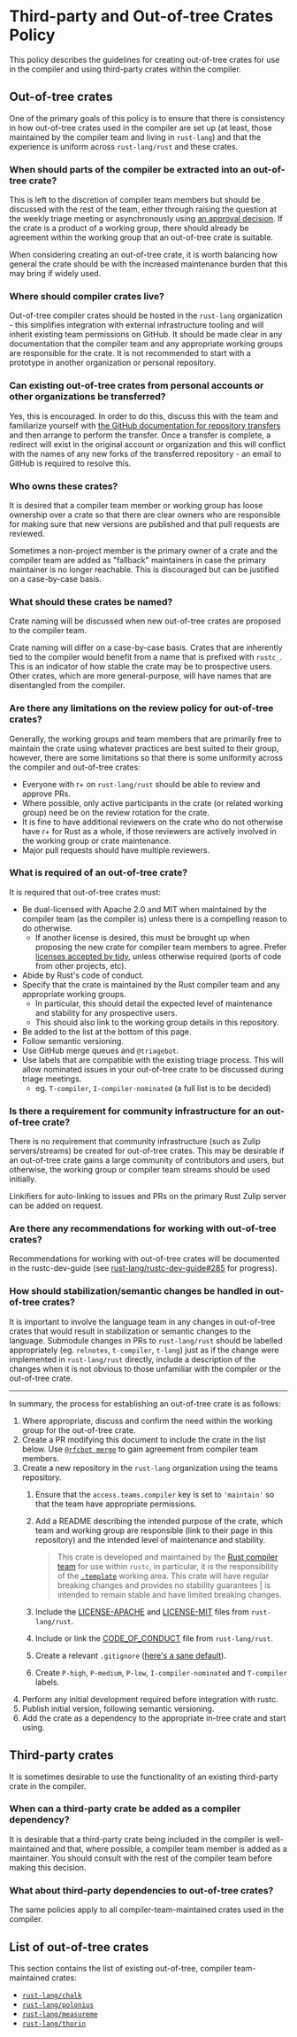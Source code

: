 # Third-party and Out-of-tree Crates Policy
This policy describes the guidelines for creating out-of-tree crates for use in the compiler and
using third-party crates within the compiler.

## Out-of-tree crates
One of the primary goals of this policy is to ensure that there is consistency in how out-of-tree
crates used in the compiler are set up (at least, those maintained by the compiler team and living
in `rust-lang`) and that the experience is uniform across `rust-lang/rust` and these crates.

### When should parts of the compiler be extracted into an out-of-tree crate?
This is left to the discretion of compiler team members but should be discussed with the rest of
the team, either through raising the question at the weekly triage meeting or asynchronously using
[an approval decision](./proposals-and-stabilization.md). If the crate is a product of a working
group, there should already be agreement within the working group that an out-of-tree crate is
suitable.

When considering creating an out-of-tree crate, it is worth balancing how general the crate should
be with the increased maintenance burden that this may bring if widely used.

### Where should compiler crates live?
Out-of-tree compiler crates should be hosted in the `rust-lang` organization - this simplifies
integration with external infrastructure tooling and will inherit existing team permissions on
GitHub. It should be made clear in any documentation that the compiler team and any appropriate
working groups are responsible for the crate. It is not recommended to start with a prototype in
another organization or personal repository.

### Can existing out-of-tree crates from personal accounts or other organizations be transferred?
Yes, this is encouraged. In order to do this, discuss this with the team and familiarize yourself
with [the GitHub documentation for repository transfers][repo_transfers] and then arrange to perform
the transfer. Once a transfer is complete, a redirect will exist in the original account or
organization and this will conflict with the names of any new forks of the transferred repository -
an email to GitHub is required to resolve this.

[repo_transfers]: https://help.github.com/en/articles/transferring-a-repository

### Who owns these crates?
It is desired that a compiler team member or working group has loose ownership over a crate so
that there are clear owners who are responsible for making sure that new versions are published and
that pull requests are reviewed.

Sometimes a non-project member is the primary owner of a crate and the compiler team are added as
"fallback" maintainers in case the primary maintainer is no longer reachable. This is discouraged
but can be justified on a case-by-case basis.

### What should these crates be named?
Crate naming will be discussed when new out-of-tree crates are proposed to the compiler team.

Crate naming will differ on a case-by-case basis. Crates that are inherently tied to the
compiler would benefit from a name that is prefixed with `rustc_`. This is an indicator of how
stable the crate may be to prospective users. Other crates, which are more general-purpose, will
have names that are disentangled from the compiler.

### Are there any limitations on the review policy for out-of-tree crates?
Generally, the working groups and team members that are primarily free to maintain the crate using
whatever practices are best suited to their group, however, there are some limitations so that there
is some uniformity across the compiler and out-of-tree crates:

- Everyone with r+ on `rust-lang/rust` should be able to review and approve PRs.
- Where possible, only active participants in the crate (or related working group) need be on the
  review rotation for the crate.
- It is fine to have additional reviewers on the crate who do not otherwise have r+ for Rust as a
  whole, if those reviewers are actively involved in the working group or crate maintenance.
- Major pull requests should have multiple reviewers.

### What is required of an out-of-tree crate?
It is required that out-of-tree crates must:

- Be dual-licensed with Apache 2.0 and MIT when maintained by the compiler team (as the compiler
  is) unless there is a compelling reason to do otherwise.
    - If another license is desired, this must be brought up when proposing the new crate for
      compiler team members to agree. Prefer [licenses accepted by tidy][licenses], unless otherwise
      required (ports of code from other projects, etc).
- Abide by Rust's code of conduct.
- Specify that the crate is maintained by the Rust compiler team and any appropriate working groups.
    - In particular, this should detail the expected level of maintenance and stability for any
      prospective users.
    - This should also link to the working group details in this repository.
- Be added to the list at the bottom of this page.
- Follow semantic versioning.
- Use GitHub merge queues and `@triagebot`.
- Use labels that are compatible with the existing triage process. This will allow nominated issues
  in your out-of-tree crate to be discussed during triage meetings.
    - eg. `T-compiler`, `I-compiler-nominated` (a full list is to be decided)

### Is there a requirement for community infrastructure for an out-of-tree crate?
There is no requirement that community infrastructure (such as Zulip servers/streams) be created for
out-of-tree crates. This may be desirable if an out-of-tree crate gains a large community of
contributors and users, but otherwise, the working group or compiler team streams should be used
initially.

Linkifiers for auto-linking to issues and PRs on the primary Rust Zulip server can be added on
request.

### Are there any recommendations for working with out-of-tree crates?
Recommendations for working with out-of-tree crates will be documented in the rustc-dev-guide (see
[rust-lang/rustc-dev-guide#285][guide_issue] for progress).

### How should stabilization/semantic changes be handled in out-of-tree crates?
It is important to involve the language team in any changes in out-of-tree crates that would result
in stabilization or semantic changes to the language. Submodule changes in PRs to `rust-lang/rust`
should be labelled appropriately (eg. `relnotes`, `t-compiler`, `t-lang`) just as if the change
were implemented in `rust-lang/rust` directly, include a description of the changes when it is not
obvious to those unfamiliar with the compiler or the out-of-tree crate.

[licenses]: https://github.com/rust-lang/rust/blob/HEAD/src/tools/tidy/src/deps.rs#L10-L19
[guide_issue]: https://github.com/rust-lang/rustc-dev-guide/issues/285

---

In summary, the process for establishing an out-of-tree crate is as follows:

1. Where appropriate, discuss and confirm the need within the working group for the out-of-tree
   crate.
1. Create a PR modifying this document to include the crate in the list below. Use
   [`@rfcbot merge`](https://github.com/anp/rfcbot-rs#usage) to gain agreement from compiler
   team members.
1. Create a new repository in the `rust-lang` organization using the teams repository.
    1. Ensure that the `access.teams.compiler` key is set to `'maintain'` so that the team have
       appropriate permissions.
    1. Add a README describing the intended purpose of the crate, which team and working group are
       responsible (link to their page in this repository) and the intended level of maintenance and
       stability.

       > This crate is developed and maintained by the [Rust compiler team](https://github.com/rust-lang/compiler-team/tree/master/procedures) for use within
       > `rustc`, in particular, it is the responsibility of the
       > [`.template`](./working-areas.md) working area. This crate will have regular
       > breaking changes and provides no stability guarantees | is intended to remain stable and have
       > limited breaking changes.
    1. Include the [LICENSE-APACHE][apache] and [LICENSE-MIT][mit] files from `rust-lang/rust`.
    1. Include or link the [CODE_OF_CONDUCT][coc] file from `rust-lang/rust`.
    1. Create a relevant `.gitignore` ([here's a sane default][gitignore]).
    1. Create `P-high`, `P-medium`, `P-low`, `I-compiler-nominated` and `T-compiler` labels.
1. Perform any initial development required before integration with rustc.
1. Publish initial version, following semantic versioning.
1. Add the crate as a dependency to the appropriate in-tree crate and start using.

[gitignore]: https://gitignore.io/api/vim,rust,emacs,clion,visualstudio,visualstudiocode
[triagebot]: https://github.com/rust-lang/rust/blob/HEAD/triagebot.toml
[apache]: https://github.com/rust-lang/rust/blob/HEAD/LICENSE-APACHE
[coc]: https://www.rust-lang.org/policies/code-of-conduct
[mit]: https://github.com/rust-lang/rust/blob/HEAD/LICENSE-MIT

## Third-party crates
It is sometimes desirable to use the functionality of an existing third-party crate in the compiler.

### When can a third-party crate be added as a compiler dependency?
It is desirable that a third-party crate being included in the compiler is well-maintained and that,
where possible, a compiler team member is added as a maintainer. You should consult with the
rest of the compiler team before making this decision.

### What about third-party dependencies to out-of-tree crates?
The same policies apply to all compiler-team-maintained crates used in the compiler.

## List of out-of-tree crates
This section contains the list of existing out-of-tree, compiler team-maintained crates:

  - [`rust-lang/chalk`](https://github.com/rust-lang/chalk/)
  - [`rust-lang/polonius`](https://github.com/rust-lang/polonius/)
  - [`rust-lang/measureme`](https://github.com/rust-lang/measureme/)
  - [`rust-lang/thorin`](https://github.com/rust-lang/thorin/)
